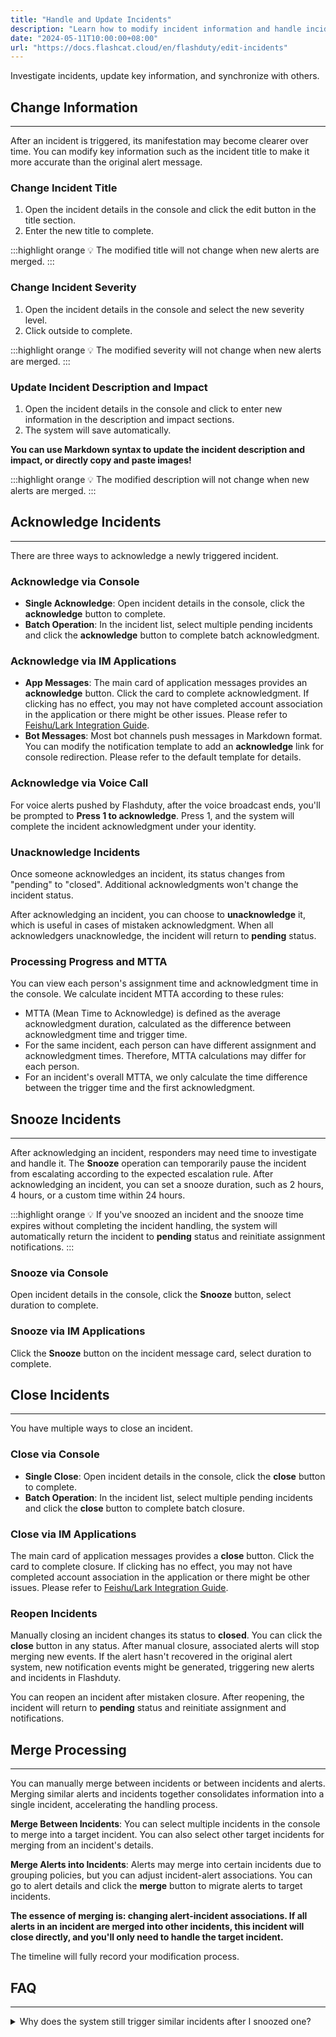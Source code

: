 ```yaml
---
title: "Handle and Update Incidents"
description: "Learn how to modify incident information and handle incidents"
date: "2024-05-11T10:00:00+08:00"
url: "https://docs.flashcat.cloud/en/flashduty/edit-incidents"
---
```


Investigate incidents, update key information, and synchronize with others.

## Change Information
---

After an incident is triggered, its manifestation may become clearer over time. You can modify key information such as the incident title to make it more accurate than the original alert message.

### Change Incident Title

1. Open the incident details in the console and click the edit button in the title section.
2. Enter the new title to complete.

:::highlight orange 💡 
The modified title will not change when new alerts are merged.
:::

### Change Incident Severity

1. Open the incident details in the console and select the new severity level.
2. Click outside to complete.

:::highlight orange 💡 
The modified severity will not change when new alerts are merged.
:::

### Update Incident Description and Impact

1. Open the incident details in the console and click to enter new information in the description and impact sections.
2. The system will save automatically.

**You can use Markdown syntax to update the incident description and impact, or directly copy and paste images!**

:::highlight orange 💡 
The modified description will not change when new alerts are merged.
:::

## Acknowledge Incidents
---

There are three ways to acknowledge a newly triggered incident.

### Acknowledge via Console

- **Single Acknowledge**: Open incident details in the console, click the **acknowledge** button to complete.
- **Batch Operation**: In the incident list, select multiple pending incidents and click the **acknowledge** button to complete batch acknowledgment.

### Acknowledge via IM Applications

- **App Messages**: The main card of application messages provides an **acknowledge** button. Click the card to complete acknowledgment. If clicking has no effect, you may not have completed account association in the application or there might be other issues. Please refer to [Feishu/Lark Integration Guide](http://docs.flashcat.cloud/en/flashduty/lark-integration-guide?nav=01JCQ7A4N4WRWNXW8EWEHXCMF5).
- **Bot Messages**: Most bot channels push messages in Markdown format. You can modify the notification template to add an **acknowledge** link for console redirection. Please refer to the default template for details.

### Acknowledge via Voice Call

For voice alerts pushed by Flashduty, after the voice broadcast ends, you'll be prompted to **Press 1 to acknowledge**. Press 1, and the system will complete the incident acknowledgment under your identity.

### Unacknowledge Incidents

Once someone acknowledges an incident, its status changes from "pending" to "closed". Additional acknowledgments won't change the incident status.

After acknowledging an incident, you can choose to **unacknowledge** it, which is useful in cases of mistaken acknowledgment. When all acknowledgers unacknowledge, the incident will return to **pending** status.

### Processing Progress and MTTA

You can view each person's assignment time and acknowledgment time in the console. We calculate incident MTTA according to these rules:

- MTTA (Mean Time to Acknowledge) is defined as the average acknowledgment duration, calculated as the difference between acknowledgment time and trigger time.
- For the same incident, each person can have different assignment and acknowledgment times. Therefore, MTTA calculations may differ for each person.
- For an incident's overall MTTA, we only calculate the time difference between the trigger time and the first acknowledgment.

## Snooze Incidents
---

After acknowledging an incident, responders may need time to investigate and handle it. The **Snooze** operation can temporarily pause the incident from escalating according to the expected escalation rule. After acknowledging an incident, you can set a snooze duration, such as 2 hours, 4 hours, or a custom time within 24 hours.

:::highlight orange 💡 
If you've snoozed an incident and the snooze time expires without completing the incident handling, the system will automatically return the incident to **pending** status and reinitiate assignment notifications.
:::

### Snooze via Console

Open incident details in the console, click the **Snooze** button, select duration to complete.

### Snooze via IM Applications

Click the **Snooze** button on the incident message card, select duration to complete.

## Close Incidents
---

You have multiple ways to close an incident.

### Close via Console

- **Single Close**: Open incident details in the console, click the **close** button to complete.
- **Batch Operation**: In the incident list, select multiple pending incidents and click the **close** button to complete batch closure.

### Close via IM Applications

The main card of application messages provides a **close** button. Click the card to complete closure. If clicking has no effect, you may not have completed account association in the application or there might be other issues. Please refer to [Feishu/Lark Integration Guide](http://docs.flashcat.cloud/en/flashduty/lark-integration-guide?nav=01JCQ7A4N4WRWNXW8EWEHXCMF5).

### Reopen Incidents

Manually closing an incident changes its status to **closed**. You can click the **close** button in any status. After manual closure, associated alerts will stop merging new events. If the alert hasn't recovered in the original alert system, new notification events might be generated, triggering new alerts and incidents in Flashduty.

You can reopen an incident after mistaken closure. After reopening, the incident will return to **pending** status and reinitiate assignment and notifications.

## Merge Processing
---

You can manually merge between incidents or between incidents and alerts. Merging similar alerts and incidents together consolidates information into a single incident, accelerating the handling process.

**Merge Between Incidents**: You can select multiple incidents in the console to merge into a target incident. You can also select other target incidents for merging from an incident's details.

**Merge Alerts into Incidents**: Alerts may merge into certain incidents due to grouping policies, but you can adjust incident-alert associations. You can go to alert details and click the **merge** button to migrate alerts to target incidents.

**The essence of merging is: changing alert-incident associations. If all alerts in an incident are merged into other incidents, this incident will close directly, and you'll only need to handle the target incident.**

The timeline will fully record your modification process.

## FAQ
---

<details>
  <summary>Why does the system still trigger similar incidents after I snoozed one?</summary>
  
  You might have confused the **Snooze function** with the **silence function**, but they are quite different.
  
  - Silence function requires you to fill in matching policies. When newly triggered incidents match the silence policy, they won't receive notifications. Silence policies can affect notifications of new incidents.
  - Snooze function doesn't require any policies. It only gives you time to handle the incident after acknowledgment, preventing escalation to the next level responder during processing.

  If you need to suppress an alert policy, use **silence** instead of **Snooze**.
</details>
